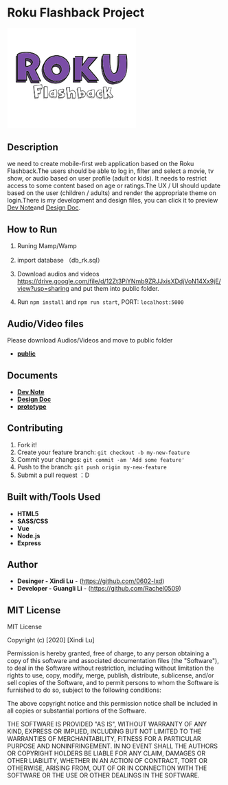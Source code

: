 # Roku Flashback Project

<img src="./public/images/banner.png" alt=logo width="300">

## Description
we need to create mobile-first web application based on the Roku Flashback.The users should be able to log in, filter and select a movie, tv show, or audio based on user profile (adult or kids). It needs to restrict access to some content based on age or ratings.The UX / UI should update based on the user (children / adults) and render the appropriate theme on login.There is my development and design files, you can click it to preview
[Dev Note](https://docs.google.com/document/d/1E7BG5yN6sDt2aTjLLcaP532MFX3-D_i2y2KgoxeA-W4/edit?usp=sharing)and
[Design Doc](https://docs.google.com/document/d/1jP08NDgi_VWPwd4_aNWNmuoFODKzFBfQA0eXTIgpDtY/edit?usp=sharing).

## How to Run

1. Runing Mamp/Wamp 

2. import database （db_rk.sql）

3. Download audios and videos  https://drive.google.com/file/d/12Zt3PiYNmb9ZRJJxisXDdjVoN14Xx9jE/view?usp=sharing and put them into public folder.

5. Run `npm install` and `npm run start`, PORT:  `localhost:5000`


##  Audio/Video files 
Please download Audios/Videos and move to public folder
* **[public](https://drive.google.com/file/d/12Zt3PiYNmb9ZRJJxisXDdjVoN14Xx9jE/view?usp=sharing)**


## Documents

* **[Dev Note](https://docs.google.com/document/d/1E7BG5yN6sDt2aTjLLcaP532MFX3-D_i2y2KgoxeA-W4/edit?usp=sharing)**
* **[Design Doc](https://docs.google.com/document/d/1jP08NDgi_VWPwd4_aNWNmuoFODKzFBfQA0eXTIgpDtY/edit?usp=sharing)**
* **[prototype](https://xd.adobe.com/view/0d896e36-7f3d-49fc-8456-8846b98d4c15-58da/)**

## Contributing 

1. Fork it!
2. Create your feature branch: `git checkout -b my-new-feature`
3. Commit your changes: `git commit -am 'Add some feature'`
4. Push to the branch: `git push origin my-new-feature`
5. Submit a pull request ：D


## Built with/Tools Used

* **HTML5**
* **SASS/CSS**
* **Vue**
* **Node.js**
* **Express**

## Author

* **Desinger - Xindi Lu** - (https://github.com/0602-lxd)
* **Developer - Guangli Li** - (https://github.com/Rachel0509)

## MIT License
MIT License

Copyright (c) [2020] [Xindi Lu]

Permission is hereby granted, free of charge, to any person obtaining a copy
of this software and associated documentation files (the "Software"), to deal
in the Software without restriction, including without limitation the rights
to use, copy, modify, merge, publish, distribute, sublicense, and/or sell
copies of the Software, and to permit persons to whom the Software is
furnished to do so, subject to the following conditions:

The above copyright notice and this permission notice shall be included in all
copies or substantial portions of the Software.

THE SOFTWARE IS PROVIDED "AS IS", WITHOUT WARRANTY OF ANY KIND, EXPRESS OR
IMPLIED, INCLUDING BUT NOT LIMITED TO THE WARRANTIES OF MERCHANTABILITY,
FITNESS FOR A PARTICULAR PURPOSE AND NONINFRINGEMENT. IN NO EVENT SHALL THE
AUTHORS OR COPYRIGHT HOLDERS BE LIABLE FOR ANY CLAIM, DAMAGES OR OTHER
LIABILITY, WHETHER IN AN ACTION OF CONTRACT, TORT OR OTHERWISE, ARISING FROM,
OUT OF OR IN CONNECTION WITH THE SOFTWARE OR THE USE OR OTHER DEALINGS IN THE
SOFTWARE.




